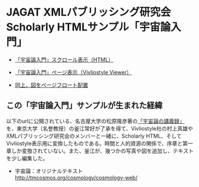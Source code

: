 # JAGAT XMLパブリッシング研究会 Scholarly HTMLサンプル「宇宙論入門」

* [「宇宙論入門」スクロール表示（HTML）](https://jagat-xpub.github.io/cosmology/)

* [「宇宙論入門」ページ表示（Vivliostyle Viewer）](https://vivliostyle.github.io/vivliostyle.js/viewer/vivliostyle-viewer.html#x=https://jagat-xpub.github.io/cosmology/)

* [同上、図をページフロート配置](https://vivliostyle.github.io/vivliostyle.js/viewer/vivliostyle-viewer.html#x=https://jagat-xpub.github.io/cosmology/&amp;style=https://jagat-xpub.github.io/cosmology/css/page-float.css)

## この「宇宙論入門」サンプルが生まれた経緯

以下のurlに公開されている、名古屋大学の松原隆彦著の[「宇宙論の講義録」](http://tmcosmos.org/cosmology/cosmology-web/) を、東京大学（名誉教授）の釜江常好が了承を得て、Vivliostyle社の村上真雄やXMLパブリッシング研究会のメンバーと一緒に、Scholarly HTML、そしてVivliostyle表示用に変換したものである。時間と人的資源の関係で、序章と第一章しか変換されていない。また、釜江が、幾つかの写真や図を追加し、テキストを少し編集した。

* 宇宙論：オリジナルテキスト http://tmcosmos.org/cosmology/cosmology-web/

